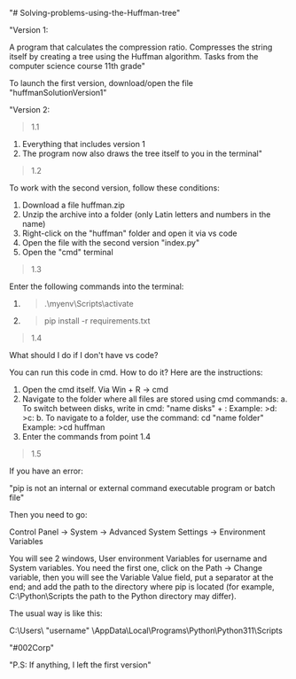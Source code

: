 "# Solving-problems-using-the-Huffman-tree"

"Version 1:

A program that calculates the compression ratio. Compresses the string itself by creating a tree using the Huffman algorithm. Tasks from the computer science course 11th grade"

To launch the first version, download/open the file "huffmanSolutionVersion1"

"Version 2:

>1.1

1. Everything that includes version 1
2. The program now also draws the tree itself to you in the terminal"

>1.2

To work with the second version, follow these conditions:
1) Download a file huffman.zip
2) Unzip the archive into a folder (only Latin letters and numbers in the name)
3) Right-click on the "huffman" folder and open it via vs code
4) Open the file with the second version "index.py"
5) Open the "cmd" terminal

>1.3

Enter the following commands into the terminal:

1) > .\myenv\Scripts\activate 
2) > pip install -r requirements.txt

>1.4

What should I do if I don't have vs code?

You can run this code in cmd. How to do it? Here are the instructions:

1) Open the cmd itself. Via Win + R -> cmd
2) Navigate to the folder where all files are stored using cmd commands:
    a. To switch between disks, write in cmd: "name disks" + :
        Example:
        >d:
        >c:
    b. To navigate to a folder, use the command:
        cd "name folder"
            Example:
            >cd huffman
3) Enter the commands from point 1.4

>1.5

If you have an error:

"pip is not an internal or external command executable program or batch file"

Then you need to go:

Control Panel -> System -> Advanced System Settings -> Environment Variables 

You will see 2 windows, User environment Variables for username and System variables. 
You need the first one, click on the Path -> Change variable, then you will see the Variable Value field, 
put a separator at the end; and add the path to the directory where pip is located (for example, C:\Python\Scripts the path to the Python directory may differ).

The usual way is like this:

C:\Users\ "username" \AppData\Local\Programs\Python\Python311\Scripts

"#002Corp"

"P.S:
If anything, I left the first version"
